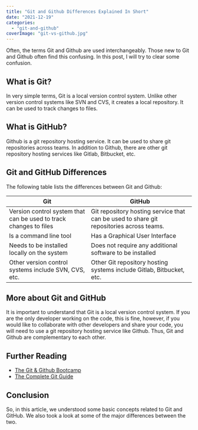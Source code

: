 ```yaml
---
title: "Git and Github Differences Explained In Short"
date: "2021-12-19"
categories: 
  - "git-and-github"
coverImage: "git-vs-github.jpg"
---
```


Often, the terms Git and Github are used interchangeably. Those new to Git and Github often find this confusing. In this post, I will try to clear some confusion.

## What is Git?

In very simple terms, Git is a local version control system. Unlike other version control systems like SVN and CVS, it creates a local repository. It can be used to track changes to files.

## What is GitHub?

Github is a git repository hosting service. It can be used to share git repositories across teams. In addition to Github, there are other git repository hosting services like Gitlab, Bitbucket, etc.

## Git and GitHub Differences

The following table lists the differences between Git and Github:

| Git      | GitHub                                                                                  |
|----------|-----------------------------------------------------------------------------------------|
| Version control system that can be used to track changes to files  | Git repository hosting service that can be used to share git repositories across teams. |
| Is a command line tool | Has a Graphical User Interface                                                          |
| Needs to be installed locally on the system    | Does not require any additional software to be installed                                |
| Other version control systems include SVN, CVS, etc.    | Other Git repository hosting systems include Gitlab, Bitbucket, etc.                    |

## More about Git and GitHub

It is important to understand that Git is a local version control system. If you are the only developer working on the code, this is fine, however, if you would like to collaborate with other developers and share your code, you will need to use a git repository hosting service like Github. Thus, Git and Github are complementary to each other.

## Further Reading

- [The Git & Github Bootcamp](https://click.linksynergy.com/deeplink?id=MnzIZAZNE5Y&mid=39197&murl=https%3A%2F%2Fwww.udemy.com%2Fcourse%2Fgit-and-github-bootcamp%2F)
- [The Complete Git Guide](https://click.linksynergy.com/deeplink?id=MnzIZAZNE5Y&mid=39197&murl=https%3A%2F%2Fwww.udemy.com%2Fcourse%2Fgit-and-github-complete-guide%2F)

## Conclusion

So, in this article, we understood some basic concepts related to Git and GitHub. We also took a look at some of the major differences between the two.
